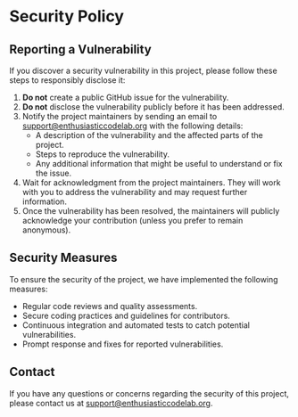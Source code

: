 # Security Policy

## Reporting a Vulnerability

If you discover a security vulnerability in this project, please follow these
steps to responsibly disclose it:

1. **Do not** create a public GitHub issue for the vulnerability.
2. **Do not** disclose the vulnerability publicly before it has been addressed.
3. Notify the project maintainers by sending an email to
[support@enthusiasticcodelab.org] with the following details:
    - A description of the vulnerability and the affected parts of the project.
    - Steps to reproduce the vulnerability.
    - Any additional information that might be useful to understand or fix the
    issue.
4. Wait for acknowledgment from the project maintainers. They will work with
you to address the vulnerability and may request further information.
5. Once the vulnerability has been resolved, the maintainers will publicly
acknowledge your contribution (unless you prefer to remain anonymous).

## Security Measures

To ensure the security of the project, we have implemented the following
measures:

- Regular code reviews and quality assessments.
- Secure coding practices and guidelines for contributors.
- Continuous integration and automated tests to catch potential
vulnerabilities.
- Prompt response and fixes for reported vulnerabilities.

## Contact

If you have any questions or concerns regarding the security of this project,
please contact us at [support@enthusiasticcodelab.org].

[support@enthusiasticcodelab.org]: mailto:support@enthusiasticcodelab.org
